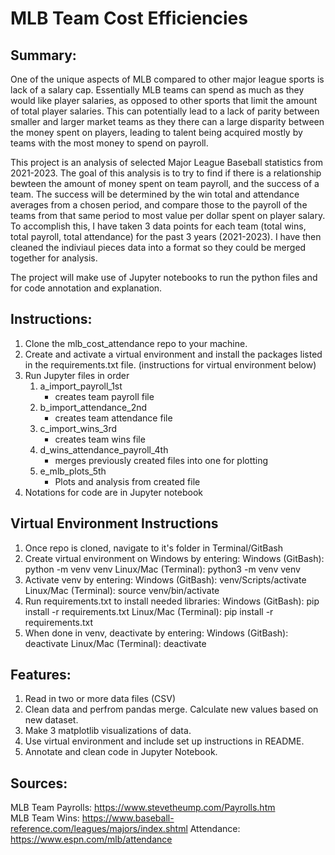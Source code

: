 # MLB Team Cost Efficiencies

## Summary:
One of the unique aspects of MLB compared to other major league sports is lack of a salary cap. Essentially MLB teams can spend as much as they would like player salaries, as opposed to other sports that limit the amount of total player salaries. This can potentially lead to a lack of parity between smaller and larger market teams as they there can a large disparity between the money spent on players, leading to talent being acquired mostly by teams with the most money to spend on payroll.

This project is an analysis of selected Major League Baseball statistics from 2021-2023. The goal of this analysis is to try to find if there is a relationship bewteen the amount of money spent on team payroll, and the success of a team. The success will be determined by the win total and attendance averages from a chosen period, and compare those to the payroll of the teams from that same period to most value per dollar spent on player salary. To accomplish this, I have taken 3 data points for each team (total wins, total payroll, total attendance) for the past 3 years (2021-2023). I have then cleaned the indiviaul pieces data into a format so they could be merged together for analysis.

The project will make use of Jupyter notebooks to run the python files and for code annotation and explanation.

## Instructions:
1. Clone the mlb_cost_attendance repo to your machine.
2. Create and activate a virtual environment and install the packages listed in the requirements.txt file. (instructions for virtual environment below)
3. Run Jupyter files in order 
    1. a_import_payroll_1st
        - creates team payroll file 
    2. b_import_attendance_2nd
        - creates team attendance file
    3. c_import_wins_3rd
        - creates team wins file
    4. d_wins_attendance_payroll_4th
        - merges previously created files into one for plotting
    5. e_mlb_plots_5th
        - Plots and analysis from created file
4. Notations for code are in Jupyter notebook

## Virtual Environment Instructions
1. Once repo is cloned, navigate to it's folder in Terminal/GitBash
2. Create virtual environment on Windows by entering:
    Windows (GitBash): python -m venv venv
    Linux/Mac (Terminal): python3 -m venv venv
3. Activate venv by entering:
    Windows (GitBash): venv/Scripts/activate
    Linux/Mac (Terminal): source venv/bin/activate
4. Run requirements.txt to install needed libraries:
    Windows (GitBash): pip install -r requirements.txt
    Linux/Mac (Terminal): pip install -r requirements.txt
5. When done in venv, deactivate by entering:
    Windows (GitBash): deactivate
    Linux/Mac (Terminal): deactivate

## Features:
1. Read in two or more data files (CSV)
2. Clean data and perfrom pandas merge. Calculate new values based on new dataset.
3. Make 3 matplotlib visualizations of data.
4. Use virtual environment and include set up instructions in README. 
5. Annotate and clean code in Jupyter Notebook.

## Sources:
MLB Team Payrolls: https://www.stevetheump.com/Payrolls.htm   
MLB Team Wins: https://www.baseball-reference.com/leagues/majors/index.shtml 
Attendance: https://www.espn.com/mlb/attendance


